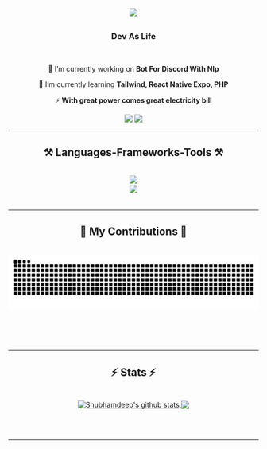 <h1 align="center">
    <img src="https://readme-typing-svg.herokuapp.com/?font=Righteous&size=35&center=true&vCenter=true&width=500&height=70&duration=4000&lines=Welcome!+👋;+I'm+Jean+Andrade!;" />
</h1>

<h3 align="center">Dev As Life</h3>

<br/>

<div align="center">
 
 🔭 I’m currently working on **Bot For Discord With Nlp**
 
 🌱 I’m currently learning **Tailwind, React Native Expo, PHP**

⚡ **With great power comes great electricity bill**

 </div>
 
<div align="center"> 
  <a href="mailto:jeancarlos.av0@gmail.com">
    <img src="https://img.shields.io/badge/Gmail-333333?style=for-the-badge&logo=gmail&logoColor=red" />
  </a>
  <a href="" target="_blank">
    <img src="https://img.shields.io/badge/LinkedIn-0077B5?style=for-the-badge&logo=linkedin&logoColor=white" target="_blank" />
  </a>
</div>

 <hr/>
 
<h2 align="center">⚒️ Languages-Frameworks-Tools ⚒️</h2>
<br/>
<div align="center">
    <img src="https://skillicons.dev/icons?i=linux,html,css,figma,vim,tailwind,github" /><br>
    <img src="https://skillicons.dev/icons?i=python,git,vscode,php,mysql" />
</div>

<br/>
<hr/>

<div align="center">
  <h2>🐍 My Contributions 🐍</h2>
  <br>
  <img alt="snake eating my contributions" src="https://raw.githubusercontent.com/jeandeandrade/jeandeandrade/output/github-contribution-grid-snake-dark.svg" />
  
  <br/><br/><br/>
</div>

<hr/>

<h2 align="center">⚡ Stats ⚡</h2>
<br>
<div align=center>
  <a href="https://github.com/jeandeandrade">
 <img align="center" src="https://github-readme-stats.vercel.app/api?username=jeandeandrade&show_icons=true&theme=dark&line_height=27" alt="Shubhamdeep's github stats"/>
</a>
<a href="https://github.com/jeandeandrade">
  <img align="center" src="https://github-readme-stats.vercel.app/api/top-langs/?username=jeandeandrade&theme=dark&hide_langs_below=1" />
</a>

</div>

<br/><br/>

<hr/>

<br/>
